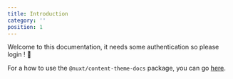 ```yaml
---
title: Introduction
category: ''
position: 1
---
```


Welcome to this documentation, it needs some authentication so please login ! 🎊

For a how to use the `@nuxt/content-theme-docs` package, you can go [here](https://content.nuxtjs.org/themes/docs#components).
